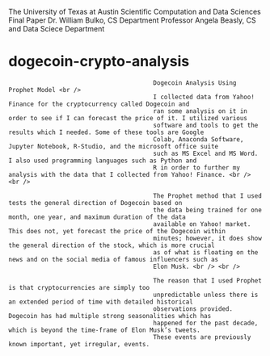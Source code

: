 The University of Texas at Austin
Scientific Computation and Data Sciences Final Paper
Dr. William Bulko, CS Department
Professor Angela Beasly, CS and Data Sciece Department
# dogecoin-crypto-analysis
											Dogecoin Analysis Using Prophet Model <br />
											I collected data from Yahoo! Finance for the cryptocurrency called Dogecoin and
											ran some analysis on it in order to see if I can forecast the price of it. I utilized various
											software and tools to get the results which I needed. Some of these tools are Google
											Colab, Anaconda Software, Jupyter Notebook, R-Studio, and the microsoft office suite
											such as MS Excel and MS Word. I also used programming languages such as Python and
											R in order to further my analysis with the data that I collected from Yahoo! Finance. <br /> <br />
										
											The Prophet method that I used tests the general direction of Dogecoin based on
											the data being trained for one month, one year, and maximum duration of the data
											available on Yahoo! market. This does not, yet forecast the price of the Dogecoin within
											minutes; however, it does show the general direction of the stock, which is more crucial
											as of what is floating on the news and on the social media of famous influencers such as
											Elon Musk. <br /> <br />
										
											The reason that I used Prophet is that cryptocurrencies are simply too
											unpredictable unless there is an extended period of time with detailed historical
											observations provided. Dogecoin has had multiple strong seasonalities which has
											happened for the past decade, which is beyond the time-frame of Elon Musk’s tweets.
											These events are previously known important, yet irregular, events.
